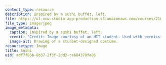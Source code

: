 ```yaml
---
content_type: resource
description: Inspired by a sushi buffet, left.
file: https://ol-ocw-studio-app-production.s3.amazonaws.com/courses/21m-732-beginning-costume-design-and-construction-fall-2008/adf7f86b8b372f3f2dd2ce684378fe06_sushi.jpg
file_type: image/jpeg
image_metadata:
  caption: Inspired by a sushi buffet, left.
  credit: 'Credit: Image courtesy of an MIT student. Used with permission.'
  image-alt: Drawing of a student-designed costume.
resourcetype: Image
title: Sushi
uid: adf7f86b-8b37-2f3f-2dd2-ce684378fe06
---
```

